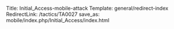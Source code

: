 Title: Initial_Access-mobile-attack
Template: general/redirect-index
RedirectLink: /tactics/TA0027
save_as: mobile/index.php/Initial_Access/index.html